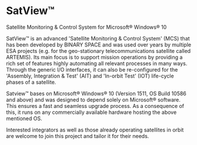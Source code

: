 # SatView™
Satellite Monitoring &amp; Control System for Microsoft® Windows® 10

SatView™ is an advanced 'Satellite Monitoring & Control System' (MCS) that has been developed by BINARY SPACE and was used over years by multiple ESA projects (e.g. for the geo-stationary telecommunications satellite called ARTEMIS). Its main focus is to support mission operations by providing a rich set of features highly automating all relevant processes in many ways. Through the generic I/O interfaces, it can also be re-configured for the 'Assembly, Integration & Test' (AIT) and 'In-orbit Test' (IOT) life-cycle phases of a satellite.

Satview™ bases on Microsoft® Windows® 10 (Version 1511, OS Build 10586 and above) and was designed to depend solely on Microsoft® software. This ensures a fast and seamless upgrade process. As a consequence of this, it runs on any commercially available hardware hosting the above mentioned OS.

Interested integrators as well as those already operating satellites in orbit are welcome to join this project and tailor it for their needs.

